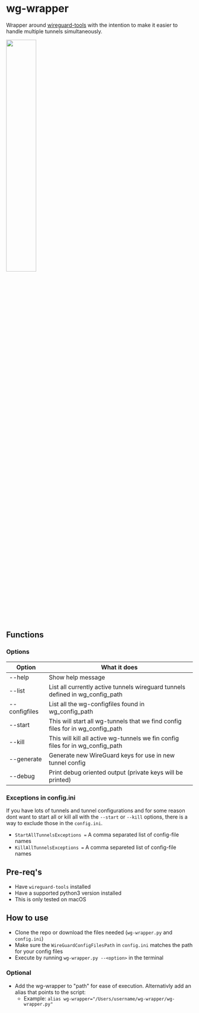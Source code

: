 # wg-wrapper
Wrapper around [wireguard-tools](https://www.wireguard.com/install/) with the intention to make it easier to handle multiple tunnels simultaneously.

<img src="https://github.com/SpaceFarmer/wg-wrapper/assets/12208962/15cc6618-ce04-4f26-8e9f-11cbe5d3faff" width=40% height=40%>

## Functions

### Options
| Option        | What it does                                                                  |
|---------------|-------------------------------------------------------------------------------|
| --help        | Show help message                                                             |
| --list        | List all currently active tunnels wireguard tunnels defined in wg_config_path |
| --configfiles | List all the wg-configfiles found in wg_config_path                           |
| --start       | This will start all wg-tunnels that we find config files for in wg_config_path|
| --kill        | This will kill all active wg-tunnels we fin config files for in wg_config_path|
| --generate    | Generate new WireGuard keys for use in new tunnel config                      |
| --debug       | Print debug oriented output (private keys will be printed)                    |

### Exceptions in config.ini
If you have lots of tunnels and tunnel configurations and for some reason dont want to start all or kill all with the `--start` or `--kill` options, there is a way to exclude those in the `config.ini`.
* `StartAllTunnelsExceptions =` A comma separated list of config-file names
* `KillAllTunnelsExceptions =` A comma separeted list of config-file names

## Pre-req's
* Have `wireguard-tools` installed
* Have a supported python3 version installed
* This is only tested on macOS

## How to use
* Clone the repo or download the files needed (`wg-wrapper.py` and `config.ini`)
* Make sure the `WireGuardConfigFilesPath` in `config.ini` matches the path for your config files
* Execute by running `wg-wrapper.py --<option>` in the terminal

### Optional
* Add the wg-wrapper to "path" for ease of execution. Alternativly add an alias that points to the script:
    * Example: `alias wg-wrapper="/Users/username/wg-wrapper/wg-wrapper.py"`
